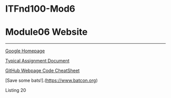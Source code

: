 # ITFnd100-Mod6

# Module06 Website
---


[Google Homepage](https://www.google.com "Google's Homepage")

[Typical Assignment Document](https://github.com/rootrUW/ITFnd100-Mod06/blob/master/_A_Typical_Assignment_Document.pdf)

[GitHub Webpage Code CheatSheet](https://github.com/adam-p/markdown-here/wiki/Markdown-Cheatsheet)

[Save some bats!].(https://www.batcon.org)

Listing 20
